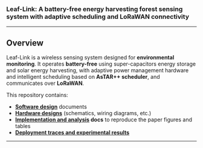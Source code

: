 
### Leaf-Link: A battery-free energy harvesting forest sensing system with adaptive scheduling and LoRaWAN connectivity


<!-- [![Paper](https://img.shields.io/badge/paper-PDF-blue)](LINK_TO_PAPER) -->
<!-- [![DOI](https://zenodo.org/badge/DOI_PLACEHOLDER.svg)](https://doi.org/DOI_PLACEHOLDER) --> 

---

## Overview
Leaf-Link is a wireless sensing system designed for **environmental monitoring**. It operates **battery-free** using super-capacitors energy storage and solar energy harvesting, with adaptive power management hardware  and intelligent scheduling based on **AsTAR++ scheduler**, and communicates over **LoRaWAN**.  

This repository contains:
- **[Software design](software/)** documents  
- **[Hardware designs](hardware/)** (schematics, wiring diagrams, etc.) 
- **[Implementation and analysis](analysis/) docs** to reproduce the paper figures and tables
- **[Deployment traces and experimental results](results/)**
<!-- - 📄 **Paper Link** -->

---
